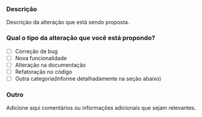 ### Descrição
Descrição da alteração que está sendo proposta.
### Qual o tipo da alteração que você está propondo?
- [ ] Correção de bug
- [ ] Nova funcionalidade
- [ ] Alteração na documentação
- [ ] Refatoração no código
- [ ] Outra categoria(Informe detalhadamente na seção abaixo)
### Outro
Adicione aqui comentários ou informações adicionais que sejam relevantes.
